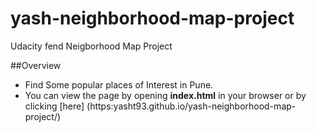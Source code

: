 # yash-neighborhood-map-project
Udacity fend Neigborhood Map Project

##Overview
- Find Some popular places of Interest in Pune.
- You can view the page by opening **index.html** in your browser or by clicking [here] (https:yasht93.github.io/yash-neighborhood-map-project/) 
